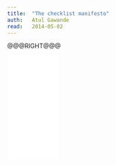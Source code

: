 ```yaml
---
title:	"The checklist manifesto"
auth:	Atul Gawande
read:	2014-05-02
---
```







@@@RIGHT@@@
<iframe style="width:120px;height:240px;" marginwidth="0" marginheight="0" scrolling="no" frameborder="0" src="//ws-na.amazon-adsystem.com/widgets/q?ServiceVersion=20070822&OneJS=1&Operation=GetAdHtml&MarketPlace=US&source=ss&ref=ss_til&ad_type=product_link&tracking_id=wojcadamkoszh-20&marketplace=amazon&region=US&placement=B0030V0PEW&asins=B0030V0PEW&linkId=ZPVLOPMQPCBCMQH6&show_border=false&link_opens_in_new_window=true&price_color=333333&title_color=C00000&bg_color=FFFFFF"> </iframe>
